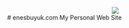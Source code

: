 <center><img src="https://enesbuyuk.com/statik/logo/logo-koyu.svg"/></center>
# enesbuyuk.com
My Personal Web Site

